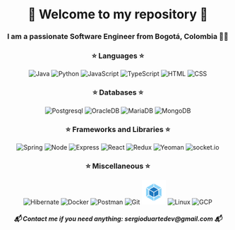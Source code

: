 <h1 align="center">🎉 Welcome to my repository 🎉</h1>
<h3 align="center">I am a passionate Software Engineer from Bogotá, Colombia 👨‍💻</h3>
<div align="center">
  <h3>⭐ Languages ⭐</h3>
  <img title="Java" alt="Java" width="55px" src="https://brandslogos.com/wp-content/uploads/images/java-logo-1.png">
  <img title="Python" alt="Python" width="55px" src="https://brandslogos.com/wp-content/uploads/thumbs/python-logo.png">
  <img title="JavaScript" alt="JavaScript" width="55px" src="https://brandslogos.com/wp-content/uploads/thumbs/javascript-logo.png">
  <img title="TypeScript" alt="TypeScript" width="55px" src="https://upload.wikimedia.org/wikipedia/commons/thumb/4/4c/Typescript_logo_2020.svg/768px-Typescript_logo_2020.svg.png?20210506173343">
  <img title="HTML" alt="HTML" width="55px" src="https://brandslogos.com/wp-content/uploads/thumbs/html-logo.png">
  <img title="CSS" alt="CSS" width="55px" src="https://brandslogos.com/wp-content/uploads/thumbs/css-logo.png">

<h3>⭐ Databases ⭐</h3>
  <img title="Postgresql" alt="Postgresql" width="55px" src="https://brandslogos.com/wp-content/uploads/images/large/postgresql-inc-logo.png">
  <img title="OracleDB" alt="OracleDB" width="55px" src="https://m.media-amazon.com/images/I/41QodfboFdL.png">
  <img title="MariaDB" alt="MariaDB" width="55px" src="https://brandslogos.com/wp-content/uploads/images/large/mariadb-logo.png">
  <img title="MongoDB" alt="MongoDB" width="55px" src="https://cdn.icon-icons.com/icons2/2699/PNG/512/mongodb_logo_icon_170943.png">

  <h3>⭐ Frameworks and Libraries ⭐</h3>
  <img title="Spring" alt="Spring" width="55px" src="https://brandslogos.com/wp-content/uploads/images/spring-logo.png">
  <img title="Node" alt="Node" width="55px" src="https://cdn-icons-png.flaticon.com/512/5968/5968322.png">
  <img title="Express" alt="Express" width="55px" src="https://adware-technologies.s3.amazonaws.com/uploads/technology/thumbnail/20/express-js.png">
  <img title="React" alt="React" width="55px" src="https://upload.wikimedia.org/wikipedia/commons/thumb/4/47/React.svg/1200px-React.svg.png">
  <img title="Redux" alt="Redux" width="55px" src="https://upload.wikimedia.org/wikipedia/commons/4/49/Redux.png">
  <img title="Yeoman" alt="Yeoman" width="55px" src="https://brandslogos.com/wp-content/uploads/images/yeoman-logo.png">
  <img title="socket.io" alt="socket.io" width="55px" src="https://upload.wikimedia.org/wikipedia/commons/thumb/9/96/Socket-io.svg/1200px-Socket-io.svg.png">

  <h3>⭐ Miscellaneous ⭐</h3>
  <img title="Hibernate" alt="Hibernate" width="55px" src="https://play-lh.googleusercontent.com/Gwj_E5u_VCKXCM2JuedvsOnTN4REq_m68RKB6NQM5X4kT6mpHrqHP27uoRp6B7QX-3w">
  <img title="Docker" alt="Docker" width="55px" src="https://brandslogos.com/wp-content/uploads/images/docker-logo.png">
  <img title="Postman" alt="Postman" width="55px" src="https://www.itsdelta.ru/upload/iblock/d41/d4164c9d28b9e2c11e347b5e477ab831.png">
  <img title="Git" alt="Git" width="55px" src="https://victorroblesweb.es/wp-content/uploads/2018/04/git.png">
  <img title="Webpack" alt="Webpack" width="55px" src="https://raw.githubusercontent.com/github/explore/master/topics/webpack/webpack.png">
  <img title="Linux" alt="Linux" width="55px" src="https://brandslogos.com/wp-content/uploads/images/linux-tux-logo.png">
  <img title="GCP" alt="GCP" width="55px" src="https://www.sophos.com/sites/default/files/2022-02/googlecloud.png">
  
</div>
<h5 align="center">📬 Contact me if you need anything: sergioduartedev@gmail.com 📬</h5>

<!--
**Checho019/Checho019** is a ✨ _special_ ✨ repository because its `README.md` (this file) appears on your GitHub profile.

Here are some ideas to get you started:

- 🔭 I’m currently working on ...
- 🌱 I’m currently learning ...
- 👯 I’m looking to collaborate on ...
- 🤔 I’m looking for help with ...
- 💬 Ask me about ...
- 📫 How to reach me: ...
- 😄 Pronouns: ...
- ⚡ Fun fact: ...
-->
